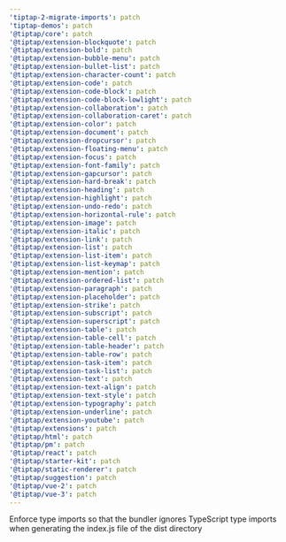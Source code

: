 ```yaml
---
'tiptap-2-migrate-imports': patch
'tiptap-demos': patch
'@tiptap/core': patch
'@tiptap/extension-blockquote': patch
'@tiptap/extension-bold': patch
'@tiptap/extension-bubble-menu': patch
'@tiptap/extension-bullet-list': patch
'@tiptap/extension-character-count': patch
'@tiptap/extension-code': patch
'@tiptap/extension-code-block': patch
'@tiptap/extension-code-block-lowlight': patch
'@tiptap/extension-collaboration': patch
'@tiptap/extension-collaboration-caret': patch
'@tiptap/extension-color': patch
'@tiptap/extension-document': patch
'@tiptap/extension-dropcursor': patch
'@tiptap/extension-floating-menu': patch
'@tiptap/extension-focus': patch
'@tiptap/extension-font-family': patch
'@tiptap/extension-gapcursor': patch
'@tiptap/extension-hard-break': patch
'@tiptap/extension-heading': patch
'@tiptap/extension-highlight': patch
'@tiptap/extension-undo-redo': patch
'@tiptap/extension-horizontal-rule': patch
'@tiptap/extension-image': patch
'@tiptap/extension-italic': patch
'@tiptap/extension-link': patch
'@tiptap/extension-list': patch
'@tiptap/extension-list-item': patch
'@tiptap/extension-list-keymap': patch
'@tiptap/extension-mention': patch
'@tiptap/extension-ordered-list': patch
'@tiptap/extension-paragraph': patch
'@tiptap/extension-placeholder': patch
'@tiptap/extension-strike': patch
'@tiptap/extension-subscript': patch
'@tiptap/extension-superscript': patch
'@tiptap/extension-table': patch
'@tiptap/extension-table-cell': patch
'@tiptap/extension-table-header': patch
'@tiptap/extension-table-row': patch
'@tiptap/extension-task-item': patch
'@tiptap/extension-task-list': patch
'@tiptap/extension-text': patch
'@tiptap/extension-text-align': patch
'@tiptap/extension-text-style': patch
'@tiptap/extension-typography': patch
'@tiptap/extension-underline': patch
'@tiptap/extension-youtube': patch
'@tiptap/extensions': patch
'@tiptap/html': patch
'@tiptap/pm': patch
'@tiptap/react': patch
'@tiptap/starter-kit': patch
'@tiptap/static-renderer': patch
'@tiptap/suggestion': patch
'@tiptap/vue-2': patch
'@tiptap/vue-3': patch
---
```


Enforce type imports so that the bundler ignores TypeScript type imports when generating the index.js file of the dist directory
